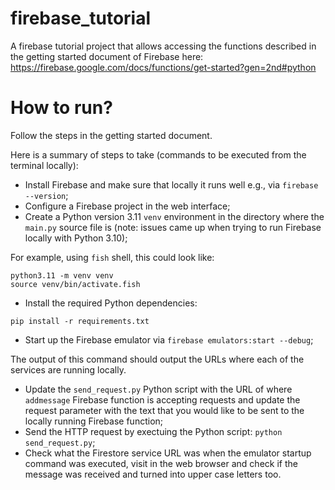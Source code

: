 # firebase_tutorial

A firebase tutorial project that allows accessing the functions described in the getting started document of Firebase here: https://firebase.google.com/docs/functions/get-started?gen=2nd#python

# How to run?

Follow the steps in the getting started document.

Here is a summary of steps to take (commands to be executed from the terminal locally):

* Install Firebase and make sure that locally it runs well e.g., via `firebase --version`;
* Configure a Firebase project in the web interface;
* Create a Python version 3.11 `venv` environment in the directory where the `main.py` source file is (note: issues came up when trying to run Firebase locally with Python 3.10);

For example, using `fish` shell, this could look like:

```fish
python3.11 -m venv venv
source venv/bin/activate.fish
```

* Install the required Python dependencies:
```fish
pip install -r requirements.txt
```
* Start up the Firebase emulator via `firebase emulators:start --debug`;

The output of this command should output the URLs where each of the services are running locally.

* Update the `send_request.py` Python script with the URL of where `addmessage`
  Firebase function is accepting requests and update the request parameter with
  the text that you would like to be sent to the locally running Firebase function;
* Send the HTTP request by exectuing the Python script: `python send_request.py`;
* Check what the Firestore service URL was when the emulator startup command
  was executed, visit in the web browser and check if the message was received
  and turned into upper case letters too.
